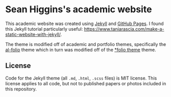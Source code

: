 # Sean Higgins's academic website

This academic website was created using [Jekyll](https://jekyllrb.com/) and [GitHub Pages](https://pages.github.com/). 
I found this Jekyll tutorial particularly useful: <https://www.taniarascia.com/make-a-static-website-with-jekyll/>.

The theme is modified off of academic and portfolio themes, specifically the [al-folio](https://github.com/alshedivat/al-folio) theme which in turn was modified off of the [\*folio theme](https://github.com/bogoli/-folio) theme.

## License

Code for the Jekyll theme (all `.md`, `.html`, `.scss` files) is MIT license. This license applies to all code, but not to published papers or photos included in this repository.
